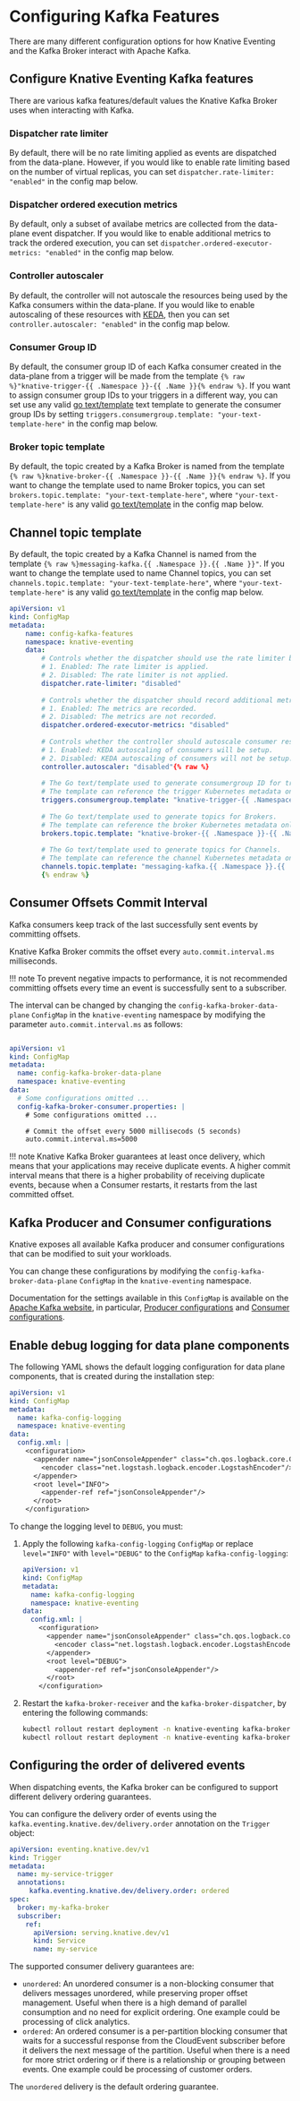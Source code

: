 # Configuring Kafka Features

There are many different configuration options for how Knative Eventing and the Kafka Broker interact with Apache Kafka.

## Configure Knative Eventing Kafka features

There are various kafka features/default values the Knative Kafka Broker uses when interacting with Kafka.

### Dispatcher rate limiter

By default, there will be no rate limiting applied as events are dispatched from the data-plane. However, if you would like to enable rate limiting based on the number of
virtual replicas, you can set `dispatcher.rate-limiter: "enabled"` in the config map below.

### Dispatcher ordered execution metrics

By default, only a subset of availabe metrics are collected from the data-plane event dispatcher. If you would like to enable additional metrics to track the ordered execution,
you can set `dispatcher.ordered-executor-metrics: "enabled"` in the config map below.

### Controller autoscaler

By default, the controller will not autoscale the resources being used by the Kafka consumers within the data-plane. If you would like to enable autoscaling of these
resources with [KEDA](https://keda.sh/), then you can set `controller.autoscaler: "enabled"` in the config map below.

### Consumer Group ID

By default, the consumer group ID of each Kafka consumer created in the data-plane from a trigger will be made from the template `{% raw %}"knative-trigger-{{ .Namespace }}-{{ .Name }}{% endraw %}`.
If you want to assign consumer group IDs to your triggers in a different way, you can set use any valid [go text/template](https://pkg.go.dev/text/template) text template
to generate the consumer group IDs by setting `triggers.consumergroup.template: "your-text-template-here"` in the config map below.

### Broker topic template

By default, the topic created by a Kafka Broker is named from the template `{% raw %}knative-broker-{{ .Namespace }}-{{ .Name }}{% endraw %}`. If you want to change the template
used to name Broker topics, you can set `brokers.topic.template: "your-text-template-here"`, where `"your-text-template-here"` is any valid [go text/template](https://pkg.go.dev/text/template)
in the config map below.

## Channel topic template

By default, the topic created by a Kafka Channel is named from the template `{% raw %}messaging-kafka.{{ .Namespace }}.{{ .Name }}"`. If you want to change the template
used to name Channel topics, you can set `channels.topic.template: "your-text-template-here"`, where `"your-text-template-here"` is any valid [go text/template](https://pkg.go.dev/text/template)
in the config map below.


```yaml
apiVersion: v1
kind: ConfigMap
metadata:
    name: config-kafka-features
    namespace: knative-eventing
    data:
        # Controls whether the dispatcher should use the rate limiter based on the number of virtual replicas.
        # 1. Enabled: The rate limiter is applied.
        # 2. Disabled: The rate limiter is not applied.
        dispatcher.rate-limiter: "disabled"
        
        # Controls whether the dispatcher should record additional metrics.
        # 1. Enabled: The metrics are recorded.
        # 2. Disabled: The metrics are not recorded.
        dispatcher.ordered-executor-metrics: "disabled"
        
        # Controls whether the controller should autoscale consumer resources with KEDA
        # 1. Enabled: KEDA autoscaling of consumers will be setup.
        # 2. Disabled: KEDA autoscaling of consumers will not be setup.
        controller.autoscaler: "disabled"{% raw %}
        
        # The Go text/template used to generate consumergroup ID for triggers.
        # The template can reference the trigger Kubernetes metadata only.
        triggers.consumergroup.template: "knative-trigger-{{ .Namespace }}-{{ .Name }}"
        
        # The Go text/template used to generate topics for Brokers.
        # The template can reference the broker Kubernetes metadata only.
        brokers.topic.template: "knative-broker-{{ .Namespace }}-{{ .Name }}"
        
        # The Go text/template used to generate topics for Channels.
        # The template can reference the channel Kubernetes metadata only.
        channels.topic.template: "messaging-kafka.{{ .Namespace }}.{{ .Name }}"
        {% endraw %}
```

## Consumer Offsets Commit Interval

Kafka consumers keep track of the last successfully sent events by committing offsets.

Knative Kafka Broker commits the offset every `auto.commit.interval.ms` milliseconds.

!!! note
    To prevent negative impacts to performance, it is not recommended committing
    offsets every time an event is successfully sent to a subscriber.

The interval can be changed by changing the `config-kafka-broker-data-plane` `ConfigMap`
in the `knative-eventing` namespace by modifying the parameter `auto.commit.interval.ms` as follows:

```yaml

apiVersion: v1
kind: ConfigMap
metadata:
  name: config-kafka-broker-data-plane
  namespace: knative-eventing
data:
  # Some configurations omitted ...
  config-kafka-broker-consumer.properties: |
    # Some configurations omitted ...

    # Commit the offset every 5000 millisecods (5 seconds)
    auto.commit.interval.ms=5000
```

!!! note
    Knative Kafka Broker guarantees at least once delivery, which means that your applications may
    receive duplicate events. A higher commit interval means that there is a higher probability of
    receiving duplicate events, because when a Consumer restarts, it restarts from the last
    committed offset.

## Kafka Producer and Consumer configurations

Knative exposes all available Kafka producer and consumer configurations that can be modified to suit your workloads.

You can change these configurations by modifying the `config-kafka-broker-data-plane` `ConfigMap` in
the `knative-eventing` namespace.

Documentation for the settings available in this `ConfigMap` is available on the
[Apache Kafka website](https://kafka.apache.org/documentation/),
in particular, [Producer configurations](https://kafka.apache.org/documentation/#producerconfigs)
and [Consumer configurations](https://kafka.apache.org/documentation/#consumerconfigs).

## Enable debug logging for data plane components

The following YAML shows the default logging configuration for data plane components, that is created during the
installation step:

```yaml
apiVersion: v1
kind: ConfigMap
metadata:
  name: kafka-config-logging
  namespace: knative-eventing
data:
  config.xml: |
    <configuration>
      <appender name="jsonConsoleAppender" class="ch.qos.logback.core.ConsoleAppender">
        <encoder class="net.logstash.logback.encoder.LogstashEncoder"/>
      </appender>
      <root level="INFO">
        <appender-ref ref="jsonConsoleAppender"/>
      </root>
    </configuration>
```

To change the logging level to `DEBUG`, you must:

1. Apply the following `kafka-config-logging` `ConfigMap` or replace `level="INFO"` with `level="DEBUG"` to the
`ConfigMap` `kafka-config-logging`:

    ```yaml
    apiVersion: v1
    kind: ConfigMap
    metadata:
      name: kafka-config-logging
      namespace: knative-eventing
    data:
      config.xml: |
        <configuration>
          <appender name="jsonConsoleAppender" class="ch.qos.logback.core.ConsoleAppender">
            <encoder class="net.logstash.logback.encoder.LogstashEncoder"/>
          </appender>
          <root level="DEBUG">
            <appender-ref ref="jsonConsoleAppender"/>
          </root>
        </configuration>
    ```

2. Restart the `kafka-broker-receiver` and the `kafka-broker-dispatcher`, by entering the following commands:

    ```bash
    kubectl rollout restart deployment -n knative-eventing kafka-broker-receiver
    kubectl rollout restart deployment -n knative-eventing kafka-broker-dispatcher
    ```

## Configuring the order of delivered events

When dispatching events, the Kafka broker can be configured to support different delivery ordering guarantees.

You can configure the delivery order of events using the `kafka.eventing.knative.dev/delivery.order` annotation on the `Trigger` object:

```yaml
apiVersion: eventing.knative.dev/v1
kind: Trigger
metadata:
  name: my-service-trigger
  annotations:
     kafka.eventing.knative.dev/delivery.order: ordered
spec:
  broker: my-kafka-broker
  subscriber:
    ref:
      apiVersion: serving.knative.dev/v1
      kind: Service
      name: my-service
```

The supported consumer delivery guarantees are:

* `unordered`:  An unordered consumer is a non-blocking consumer that delivers messages unordered, while preserving proper offset management. Useful when there is a high demand of parallel consumption and no need for explicit ordering. One example could be processing of click analytics.
* `ordered`: An ordered consumer is a per-partition blocking consumer that waits for a successful response from the CloudEvent subscriber before it delivers the next message of the partition. Useful when there is a need for more strict ordering or if there is a relationship or grouping between events. One example could be processing of customer orders.

The `unordered` delivery is the default ordering guarantee.
